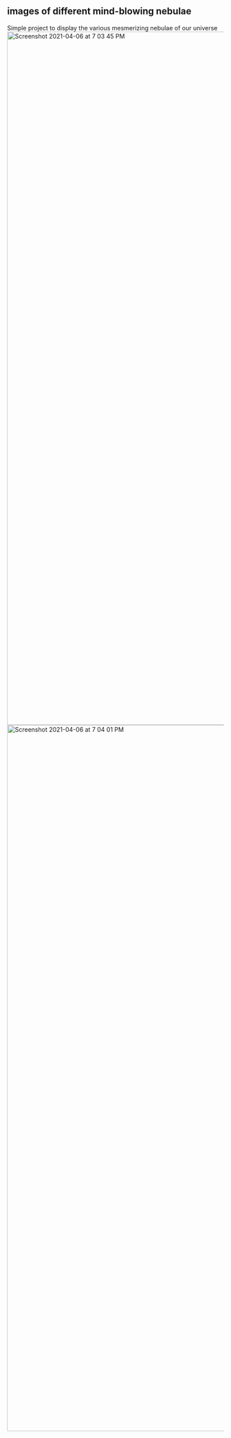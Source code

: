 ## images of different mind-blowing nebulae 

Simple project to display the various mesmerizing nebulae of our universe
<img width="1610" alt="Screenshot 2021-04-06 at 7 03 45 PM" src="https://user-images.githubusercontent.com/76640086/113719060-dee5c780-970a-11eb-8c46-89bb4773c453.png">
<img width="1640" alt="Screenshot 2021-04-06 at 7 04 01 PM" src="https://user-images.githubusercontent.com/76640086/113719094-e73e0280-970a-11eb-8986-c6712c6d5bb6.png">




